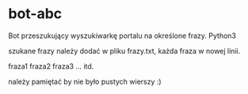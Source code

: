 # bot-abc
Bot przeszukujący wyszukiwarkę portalu na określone frazy. Python3

szukane frazy należy dodać w pliku frazy.txt, każda fraza w nowej linii.

fraza1
fraza2
fraza3
… itd.

należy pamiętać by nie było pustych wierszy :)
